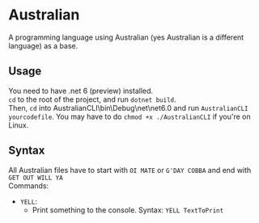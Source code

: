 # Australian

A programming language using Australian (yes Australian is a different language) as a base.

## Usage

You need to have .net 6 (preview) installed.  
`cd` to the root of the project, and run `dotnet build`.  
Then, `cd` into AustralianCLI\bin\Debug\net\net6.0 and run `AustralianCLI yourcodefile`. You may have to do `chmod +x ./AustralianCLI` if you're on Linux.

## Syntax
All Australian files have to start with `OI MATE` or `G'DAY COBBA` and end with `GET OUT WILL YA`  
Commands:
* `YELL`:
  * Print something to the console.
  Syntax: `YELL TextToPrint`

